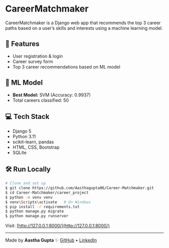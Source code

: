 # CareerMatchmaker

CareerMatchmaker is a Django web app that recommends the top 3 career paths based on a user’s skills and interests using a machine learning model.

## 🚀 Features

* User registration & login
* Career survey form
* Top 3 career recommendations based on ML model

## 🧠 ML Model

* **Best Model:** SVM (Accuracy: 0.9937)
* Total careers classified: 50

## 💻 Tech Stack

* Django 5
* Python 3.11
* scikit-learn, pandas
* HTML, CSS, Bootstrap
* SQLite

## 🛠️ Run Locally

```bash
# Clone and set up
$ git clone https://github.com/Aasthagupta06/Career-Matchmaker.git
$ cd Career-Matchmaker/career_project
$ python -m venv venv
$ venv\Scripts\activate   # On Windows
$ pip install -r requirements.txt
$ python manage.py migrate
$ python manage.py runserver
```

Visit: [http://127.0.0.1:8000/](http://127.0.0.1:8000/)

---

Made by **Aastha Gupta** ✨
[GitHub](https://github.com/Aasthagupta06) • [LinkedIn](https://www.linkedin.com/in/aastha-gupta27/)
